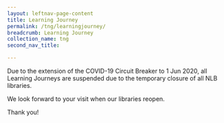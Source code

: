 ```yaml
---
layout: leftnav-page-content
title: Learning Journey
permalink: /tng/learningjourney/
breadcrumb: Learning Journey
collection_name: tng
second_nav_title: 

---
```


Due to the extension of the COVID-19 Circuit Breaker to 1 Jun 2020, all Learning Journeys are suspended due to the temporary closure of all NLB libraries. 

We look forward to your visit when our libraries reopen. 

Thank you!

 

